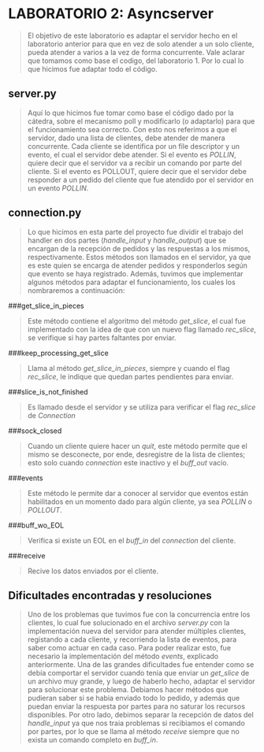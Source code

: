 LABORATORIO 2: Asyncserver
==========================

>El objetivo de este laboratorio es adaptar el servidor hecho en el laboratorio
>anterior para que en vez de solo atender a un solo cliente, pueda atender
>a varios a la vez de forma concurrente.
>Vale aclarar que tomamos como base el codigo, del laboratorio 1. Por lo cual
>lo que hicimos fue adaptar todo el código.


server.py
---------
>Aquí lo que hicimos fue tomar como base el código dado por la cátedra, sobre el
>mecanismo poll y modificarlo (o adaptarlo) para que el funcionamiento sea
>correcto. Con esto nos referimos a que el servidor, dado una lista de clientes,
>debe atender de manera concurrente.
>Cada cliente se identifica por un file descriptor y un evento, el cual el
>servidor debe atender.
>Si el evento es *POLLIN*, quiere decir que el servidor va a recibir un comando
>por parte del cliente. Si el evento es POLLOUT, quiere decir que el servidor
>debe responder a un pedido del cliente que fue atendido por el servidor en un
>evento *POLLIN*.


connection.py
-------------
>Lo que hicimos en esta parte del proyecto fue dividir el trabajo del handler en
>dos partes (*handle_input* y *handle_output*) que se encargan de la recepción
>de pedidos y las respuestas a los mismos, respectivamente.
>Estos métodos son llamados en el servidor, ya que es este quien se encarga de
>atender pedidos y responderlos según que evento se haya registrado.
>Además, tuvimos que implementar algunos métodos para adaptar el funcionamiento,
>los cuales los nombraremos a continuación:

###get_slice_in_pieces
>Este método contiene el algoritmo del método *get_slice*, el cual fue
>implementado con la idea de que con un nuevo flag llamado *rec_slice*,
>se verifique si hay partes faltantes por enviar.

###keep_processing_get_slice
>Llama al método *get_slice_in_pieces*, siempre y cuando el flag *rec_slice*,
>le indique que quedan partes pendientes para enviar.

###slice_is_not_finished
>Es llamado desde el servidor y se utiliza para verificar el flag *rec_slice*
>de *Connection*

###sock_closed
>Cuando un cliente quiere hacer un *quit*, este método permite que el mismo
>se desconecte, por ende, desregistre de la lista de clientes; esto solo cuando
>*connection* este inactivo y el *buff_out* vacío.

###events
>Este método le permite dar a conocer al servidor que eventos están habilitados
>en un momento dado para algún cliente, ya sea *POLLIN* o *POLLOUT*.

###buff_wo_EOL
>Verifica si existe un EOL en el *buff_in* del *connection* del cliente.

###receive
>Recive los datos enviados por el cliente.

Dificultades encontradas y resoluciones
---------------------------------------
>Uno de los problemas que tuvimos fue con la concurrencia entre los clientes,
>lo cual fue solucionado en el archivo *server.py* con la implementación nueva
>del servidor para atender múltiples clientes, registando a cada cliente, y
>recorriendo la lista de eventos, para saber como actuar en cada caso.
>Para poder realizar esto, fue necesario la implementación del método *events*,
>explicado anteriormente.
>Una de las grandes dificultades fue entender como se debía comportar el
>servidor cuando tenia que enviar un *get_slice* de un archivo muy grande, y
>luego de haberlo hecho, adaptar el servidor para solucionar este problema.
>Debiamos hacer métodos que pudieran saber si se habia enviado todo lo pedido,
>y además que puedan enviar la respuesta por partes para no saturar los recursos
>disponibles.
>Por otro lado, debimos separar la recepción de datos del *handle_input* ya que
>nos traia problemas si recibiamos el comando por partes, por lo que se llama
>al método *receive* siempre que no exista un comando completo en *buff_in*.
